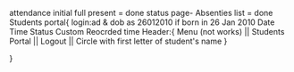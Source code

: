 attendance initial full present = done
status page- Absenties list = done
Students portal{
    login:ad & dob  as 26012010 if born in 26 Jan 2010
    Date	Time	Status	Custom	Reocrded time
    Header:{
        Menu (not works)  || Students Portal   || Logout  || Circle with first letter of student's name
    }

}


